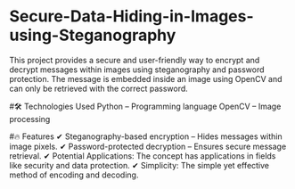 # Secure-Data-Hiding-in-Images-using-Steganography
This project provides a secure and user-friendly way to encrypt and decrypt messages within images using steganography and password protection. The message is embedded inside an image using OpenCV and can only be retrieved with the correct password.

#🛠️ Technologies Used
Python – Programming language
OpenCV – Image processing

#🔥 Features
✔ Steganography-based encryption – Hides messages within image pixels.
✔ Password-protected decryption – Ensures secure message retrieval.
✔ Potential Applications: The concept has applications in fields like security and data protection.
✔ Simplicity: The simple yet effective method of encoding and decoding.
